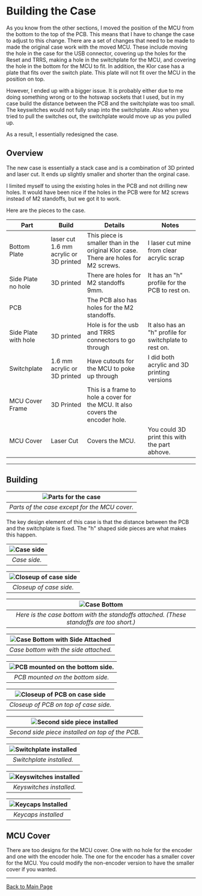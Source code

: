 
# Building the Case

As you know from the other sections, I moved the position of the MCU from the bottom to the top of the PCB. This means that I have to change the case to
adjust to this change. There are a set of changes that need to be made to made the original case work with the moved MCU. These include moving the hole in
the case for the USB connector, covering up the holes for the Reset and TRRS, making a hole in the switchplate for the MCU, and covering the hole in the
bottom for the MCU to fit. In addition, the Klor case has a plate that fits over the switch plate. This plate will not fit over the MCU in the position on top.

However, I ended up with a bigger issue. It is probably either due to me doing something wrong or to the hotswap sockets that I used, but in my case build
the distance between the PCB and the switchplate was too small. The keyswitches would not fully snap into the switchplate. Also when you tried to pull the 
switches out, the switchplate would move up as you pulled up.

As a result, I essentially redesigned the case. 

## Overview

The new case is essentially a stack case and is a combination of 3D printed and laser cut. It ends up slightly smaller and shorter than the orginal case.

I limited myself to using the existing holes in the PCB and not drilling new holes. It would have been nice if the holes in the PCB were for M2 screws
instead of M2 standoffs, but we got it to work.

Here are the pieces to the case.

| Part | Build | Details | Notes |
| --- | --- | --- | --- |
| Bottom Plate | laser cut 1.6 mm acrylic or 3D printed | This piece is smaller than in the original Klor case. There are holes for M2 screws. | I laser cut mine from clear acrylic scrap |
| Side Plate no hole | 3D printed | There are holes for M2 standoffs 9mm. | It has an "h" profile for the PCB to rest on. |
| PCB | | The PCB also has holes for the M2 standoffs. | |
| Side Plate with hole | 3D printed | Hole is for the usb and TRRS connectors to go through | It also has an "h" profile for switchplate to rest on. |
| Switchplate | 1.6 mm acrylic or 3D printed | Have cutouts for the MCU to poke up through | I did both acrylic and 3D printing versions |
| MCU Cover Frame | 3D Printed | This is a frame to hole a cover for the MCU. It also covers the encoder hole. | |
| MCU Cover | Laser Cut | Covers the MCU. | You could 3D print this with the part abhove. |

***

## Building

| ![Parts for the case](/images/CaseParts.png) |
|:--:| 
| *Parts of the case except for the MCU cover.* |

The key design element of this case is that the distance between the PCB and the switchplate is fixed. The "h" shaped side pieces are what makes this 
happen.

| ![Case side](/images/Case-SidePiece-Top.png) |
|:--:| 
| *Case side.* |

| ![Closeup of case side](/images/Case-Side-Closeup.png) |
|:--:| 
| *Closeup of case side.* |

| ![Case Bottom](/images/Case-Bottom.png) |
|:--:| 
| *Here is the case bottom with the standoffs attached. (These standoffs are too short.)* |

| ![Case Bottom with Side Attached](/images/Case-BottomAndSide.png) |
|:--:| 
| *Case bottom with the side attached.* |

| ![PCB mounted on the bottom side.](/images/Case-BottomWithPCB-02.png) |
|:--:| 
| *PCB mounted on the bottom side.* |

| ![Closeup of PCB on case side](/images/Case-BottomWithPCB-Closeup.png) |
|:--:| 
| *Closeup of PCB on top of case side.* |

| ![Second side piece installed](/images/Case-SecondSidePiece.png) |
|:--:| 
| *Second side piece installed on top of the PCB.* |

| ![Switchplate installed](/images/Case-SwitchPlate-Installed.png) |
|:--:| 
| *Switchplate installed.* |

| ![Keyswitches installed](/images/Case-SwitchesInstalled.png) |
|:--:| 
| *Keyswitches installed.* |

| ![Keycaps Installed](/images/Case-KeycapsInstalled.png) |
|:--:| 
| *Keycaps installed* |

## MCU Cover

There are too designs for the MCU cover. One with no hole for the encoder and one with the encoder hole. The one for the encoder has a smaller cover for
the MCU. You could modify the non-encoder version to have the smaller cover if you wanted.

***

[Back to Main Page](/README.md)

